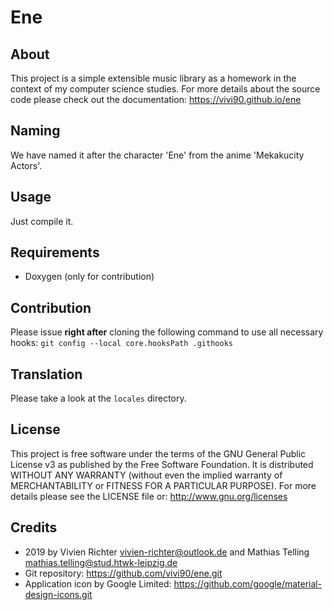 Ene
===

About
-----
This project is a simple extensible music library as a homework in the context of my computer science studies.
For more details about the source code please check out the documentation: https://vivi90.github.io/ene

Naming
------
We have named it after the character 'Ene' from the anime 'Mekakucity Actors'.

Usage
-----
Just compile it.

Requirements
------------
* Doxygen (only for contribution)

Contribution
------------
Please issue **right after** cloning the following command to use all necessary hooks:
`git config --local core.hooksPath .githooks`

Translation
-----------
Please take a look at the `locales` directory.

License
-------
This project is free software under the terms of the GNU General Public License v3 as published by the Free Software Foundation.
It is distributed WITHOUT ANY WARRANTY (without even the implied warranty of MERCHANTABILITY or FITNESS FOR A PARTICULAR PURPOSE).
For more details please see the LICENSE file or: http://www.gnu.org/licenses

Credits
-------
* 2019 by Vivien Richter <vivien-richter@outlook.de> and Mathias Telling <mathias.telling@stud.htwk-leipzig.de>
* Git repository: https://github.com/vivi90/ene.git
* Application icon by Google Limited: https://github.com/google/material-design-icons.git
